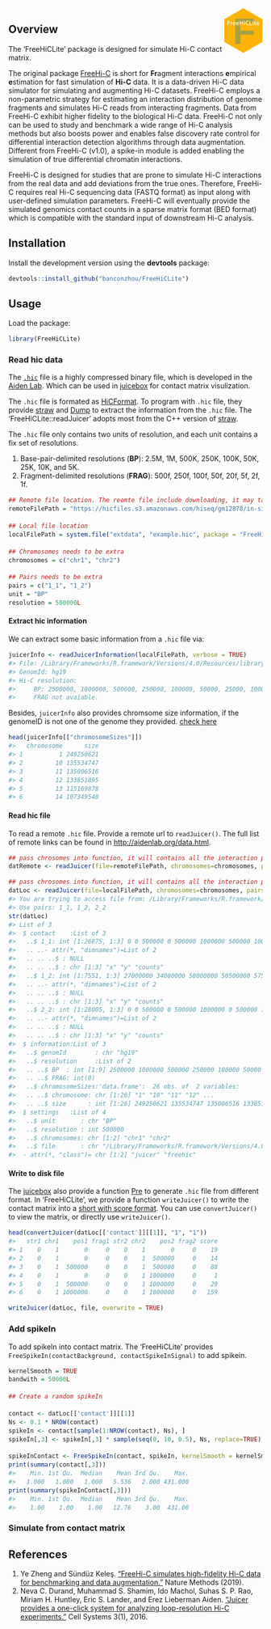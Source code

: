 
<!-- README.md is generated from README.Rmd. Please edit that file -->

<img src="man/figures/sticker.png" align="right" width="15%" height="15%" />

## Overview

The ‘FreeHiCLite’ package is designed for simulate Hi-C contact matrix.

The original package [FreeHi-C](https://github.com/yezhengSTAT/FreeHiC)
is short for **Fr**agment interactions **e**mpirical **e**stimation for
fast simulation of **Hi-C** data. It is a data-driven Hi-C data
simulator for simulating and augmenting Hi-C datasets. FreeHi-C employs
a non-parametric strategy for estimating an interaction distribution of
genome fragments and simulates Hi-C reads from interacting fragments.
Data from FreeHi-C exhibit higher fidelity to the biological Hi-C data.
FreeHi-C not only can be used to study and benchmark a wide range of
Hi-C analysis methods but also boosts power and enables false discovery
rate control for differential interaction detection algorithms through
data augmentation. Different from FreeHi-C (v1.0), a spike-in module is
added enabling the simulation of true differential chromatin
interactions.

FreeHi-C is designed for studies that are prone to simulate Hi-C
interactions from the real data and add deviations from the true ones.
Therefore, FreeHi-C requires real Hi-C sequencing data (FASTQ format) as
input along with user-defined simulation parameters. FreeHi-C will
eventually provide the simulated genomics contact counts in a sparse
matrix format (BED format) which is compatible with the standard input
of downstream Hi-C analysis.

## Installation

Install the development version using the **devtools** package:

``` r
devtools::install_github("banconzhou/FreeHiCLite")
```

## Usage

Load the package:

``` r
library(FreeHiCLite)
```

### Read hic data

The [`.hic`](https://github.com/aidenlab/juicer/wiki/Data) file is a
highly compressed binary file, which is developed in the [Aiden
Lab](http://aidenlab.org/). Which can be used in
[juicebox](https://aidenlab.org/juicebox/) for contact matrix
visulization.

The `.hic` file is formated as
[HiCFormat](https://github.com/aidenlab/Juicebox/blob/master/HiCFormatV8.md).
To program with `.hic` file, they provide
[straw](https://github.com/aidenlab/straw) and
[Dump](https://github.com/aidenlab/juicer/wiki/Data-Extraction) to
extract the information from the `.hic` file. The
‘FreeHiCLite::readJuicer’ adopts most from the C++ version of
[straw](https://github.com/aidenlab/straw).

The `.hic` file only contains two units of resolution, and each unit
contains a fix set of resolutions.

1.  Base-pair-delimited resolutions (**BP**): 2.5M, 1M, 500K, 250K,
    100K, 50K, 25K, 10K, and 5K.
2.  Fragment-delimited resolutions (**FRAG**): 500f, 250f, 100f, 50f,
    20f, 5f, 2f,
1f.

<!-- end list -->

``` r
## Remote file location. The reomte file include downloading, it may take a while
remoteFilePath = "https://hicfiles.s3.amazonaws.com/hiseq/gm12878/in-situ/combined.hic"
 
## Local file location
localFilePath = system.file("extdata", "example.hic", package = "FreeHiCLite")
 
## Chromosomes needs to be extra
chromosomes = c("chr1", "chr2")

## Pairs needs to be extra
pairs = c("1_1", "1_2")
unit = "BP"
resolution = 500000L
```

#### Extract hic information

We can extract some basic information from a `.hic` file via:

``` r
juicerInfo <- readJuicerInformation(localFilePath, verbose = TRUE)
#> File: /Library/Frameworks/R.framework/Versions/4.0/Resources/library/FreeHiCLite/extdata/example.hic
#> GenomId: hg19
#> Hi-C resolution:
#>     BP: 2500000, 1000000, 500000, 250000, 100000, 50000, 25000, 10000, 5000.
#>     FRAG not avaiable.
```

Besides, `juicerInfo` also provides chromsome size information, if the
genomeID is not one of the genome they provided. [check
here](https://github.com/aidenlab/juicer/wiki/Pre#usage)

``` r
head(juicerInfo[["chromosomeSizes"]])
#>   chromosome      size
#> 1          1 249250621
#> 2         10 135534747
#> 3         11 135006516
#> 4         12 133851895
#> 5         13 115169878
#> 6         14 107349540
```

#### Read hic file

To read a remote `.hic` file. Provide a remote url to `readJuicer()`.
The full list of remote links can be found in
<http://aidenlab.org/data.html>.

``` r
## pass chrosomes into function, it will contains all the interaction pairs
datRemote <- readJuicer(file=remoteFilePath, chromosomes=chromosomes, pairs = NULL, unit=unit, resolution=resolution)
```

``` r
## pass chrosomes into function, it will contains all the interaction pairs
datLoc <- readJuicer(file=localFilePath, chromosomes=chromosomes, pairs = NULL, unit=unit, resolution=resolution)
#> You are trying to access file from: /Library/Frameworks/R.framework/Versions/4.0/Resources/library/FreeHiCLite/extdata/example.hic. Make sure you provide a valid path.
#> Use pairs: 1_1, 1_2, 2_2
str(datLoc)
#> List of 3
#>  $ contact    :List of 3
#>   ..$ 1_1: int [1:26875, 1:3] 0 0 500000 0 500000 1000000 500000 1000000 1500000 500000 ...
#>   .. ..- attr(*, "dimnames")=List of 2
#>   .. .. ..$ : NULL
#>   .. .. ..$ : chr [1:3] "x" "y" "counts"
#>   ..$ 1_2: int [1:7551, 1:3] 27000000 34000000 50000000 50500000 57500000 66000000 167500000 175500000 244000000 245000000 ...
#>   .. ..- attr(*, "dimnames")=List of 2
#>   .. .. ..$ : NULL
#>   .. .. ..$ : chr [1:3] "x" "y" "counts"
#>   ..$ 2_2: int [1:28005, 1:3] 0 0 500000 0 500000 1000000 0 500000 1000000 1500000 ...
#>   .. ..- attr(*, "dimnames")=List of 2
#>   .. .. ..$ : NULL
#>   .. .. ..$ : chr [1:3] "x" "y" "counts"
#>  $ information:List of 3
#>   ..$ genomId        : chr "hg19"
#>   ..$ resolution     :List of 2
#>   .. ..$ BP  : int [1:9] 2500000 1000000 500000 250000 100000 50000 25000 10000 5000
#>   .. ..$ FRAG: int(0) 
#>   ..$ chromosomeSizes:'data.frame':  26 obs. of  2 variables:
#>   .. ..$ chromosome: chr [1:26] "1" "10" "11" "12" ...
#>   .. ..$ size      : int [1:26] 249250621 135534747 135006516 133851895 115169878 107349540 102531392 90354753 81195210 78077248 ...
#>  $ settings   :List of 4
#>   ..$ unit       : chr "BP"
#>   ..$ resolution : int 500000
#>   ..$ chromosomes: chr [1:2] "chr1" "chr2"
#>   ..$ file       : chr "/Library/Frameworks/R.framework/Versions/4.0/Resources/library/FreeHiCLite/extdata/example.hic"
#>  - attr(*, "class")= chr [1:2] "juicer" "freehic"
```

#### Write to disk file

The [juicebox](https://aidenlab.org/juicebox/) also provide a function
[Pre](https://github.com/aidenlab/juicer/wiki/Pre) to generate `.hic`
file from different format. In ‘FreeHiCLite’, we provide a function
`writeJuicer()` to write the contact matrix into a [short with score
format](https://github.com/aidenlab/juicer/wiki/Pre#short-with-score-format).
You can use `convertJuicer()` to view the matrix, or directly use
`writeJuicer()`.

``` r
head(convertJuicer(datLoc[['contact']][[1]], "1", "1"))
#>   str1 chr1    pos1 frag1 str2 chr2    pos2 frag2 score
#> 1    0    1       0     0    0    1       0     0    19
#> 2    0    1       0     0    0    1  500000     0    14
#> 3    0    1  500000     0    0    1  500000     0    88
#> 4    0    1       0     0    0    1 1000000     0     1
#> 5    0    1  500000     0    0    1 1000000     0    29
#> 6    0    1 1000000     0    0    1 1000000     0   159
```

``` r
writeJuicer(datLoc, file, overwrite = TRUE)
```

### Add spikeIn

To add spikeIn into contact matrix. The ‘FreeHiCLite’ provides
`FreeSpikeIn(contactBackground, contactSpikeInSignal)` to add spikein.

``` r
kernelSmooth = TRUE
bandwith = 50000L

## Create a random spikeIn

contact <- datLoc[['contact']][[1]]
Ns <- 0.1 * NROW(contact)
spikeIn <- contact[sample(1:NROW(contact), Ns), ]
spikeIn[,3] <- spikeIn[,3] * sample(seq(0, 10, 0.5), Ns, replace=TRUE) # 3rd is the counts

spikeInContact <- FreeSpikeIn(contact, spikeIn, kernelSmooth = kernelSmooth, bandwith = bandwith)
print(summary(contact[,3]))
#>    Min. 1st Qu.  Median    Mean 3rd Qu.    Max. 
#>   1.000   1.000   1.000   5.536   2.000 431.000
print(summary(spikeInContact[,3]))
#>    Min. 1st Qu.  Median    Mean 3rd Qu.    Max. 
#>    1.00    1.00    1.00   12.76    3.00  431.00
```

### Simulate from contact matrix

## References

1.  Ye Zheng and Sündüz Keleş. [“FreeHi-C simulates high-fidelity Hi-C
    data for benchmarking and data
    augmentation.”](https://www.nature.com/articles/s41592-019-0624-3)
    Nature Methods (2019).
2.  Neva C. Durand, Muhammad S. Shamim, Ido Machol, Suhas S. P. Rao,
    Miriam H. Huntley, Eric S. Lander, and Erez Lieberman Aiden.
    [“Juicer provides a one-click system for analyzing loop-resolution
    Hi-C
    experiments.”](https://www.cell.com/cell-systems/fulltext/S2405-4712\(16\)30219-8)
    Cell Systems 3(1), 2016.

